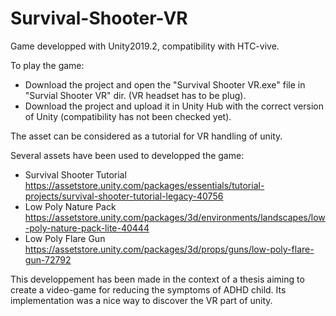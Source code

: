# Survival-Shooter-VR

Game developped with Unity2019.2, compatibility with HTC-vive.

To play the game:

 * Download the project and open the "Survival Shooter VR.exe" file in "Survial Shooter VR" dir. (VR headset has to be plug).
 * Download the project and upload it in Unity Hub with the correct version of Unity (compatibility has not been checked yet).

The asset can be considered as a tutorial for VR handling of unity.

Several assets have been used to developped the game: 

 * Survival Shooter Tutorial https://assetstore.unity.com/packages/essentials/tutorial-projects/survival-shooter-tutorial-legacy-40756
 * Low Poly Nature Pack https://assetstore.unity.com/packages/3d/environments/landscapes/low-poly-nature-pack-lite-40444
 * Low Poly Flare Gun https://assetstore.unity.com/packages/3d/props/guns/low-poly-flare-gun-72792
 
 This developpement has been made in the context of a thesis aiming to create a video-game for reducing the symptoms of ADHD child. Its implementation was a nice way to discover the VR part of unity.

